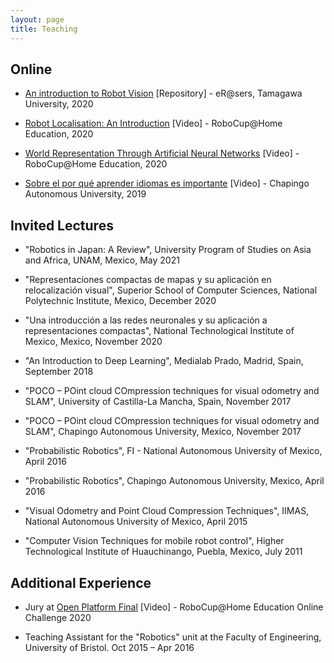 ```yaml
---
layout: page
title: Teaching
---
```


## Online

* [An introduction to Robot Vision](https://bit.ly/39Tzm7i) [Repository] - eR@sers, Tamagawa University, 2020

* [Robot Localisation: An Introduction](https://bit.ly/374Hn7F) [Video] - RoboCup@Home Education, 2020

* [World Representation Through Artificial Neural Networks](https://bit.ly/3rk3ZbQ) [Video] - RoboCup@Home Education, 2020

* [Sobre el por qué aprender idiomas es importante](https://bit.ly/2VMhaVz) [Video] - Chapingo Autonomous University, 2019


## Invited Lectures

- "Robotics in Japan: A Review", University Program of Studies on Asia and Africa, UNAM, Mexico, May 2021

- "Representaciones compactas de mapas y su aplicación en relocalización visual", Superior School of Computer Sciences, National Polytechnic Institute, Mexico, December 2020

- "Una introducción a las redes neuronales y su aplicación a representaciones compactas", National Technological Institute of Mexico, Mexico, November 2020

- "An Introduction to Deep Learning", Medialab Prado, Madrid, Spain, September 2018

- "POCO – POint cloud COmpression techniques for visual odometry and SLAM", University of Castilla-La Mancha, Spain, November 2017

- "POCO – POint cloud COmpression techniques for visual odometry and SLAM", Chapingo Autonomous University, Mexico, November 2017

- "Probabilistic Robotics", FI - National Autonomous University of Mexico, April 2016

- "Probabilistic Robotics", Chapingo Autonomous University, Mexico, April 2016

- "Visual Odometry and Point Cloud Compression Techniques", IIMAS, National Autonomous University of Mexico, April 2015

- "Computer Vision Techniques for mobile robot control", Higher Technological Institute of Huauchinango, Puebla, Mexico, July 2011


## Additional Experience

- Jury at [Open Platform Final](https://bit.ly/36MJMDQ) [Video] -  RoboCup@Home Education Online Challenge 2020

- Teaching Assistant for the "Robotics" unit at the Faculty of Engineering, University of Bristol. Oct 2015 – Apr 2016
